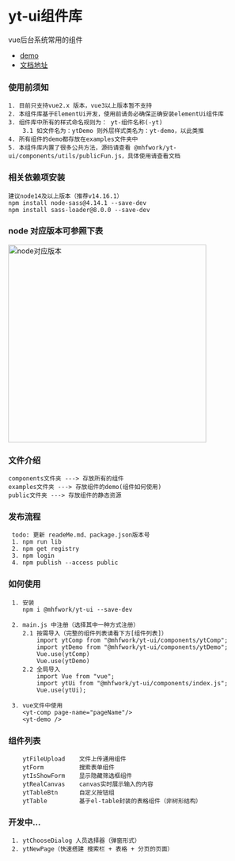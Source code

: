 # yt-ui组件库
vue后台系统常用的组件

* [demo](https://programmermao-001.github.io/useYtUi/)
* [文档地址](https://programmermao-001.github.io/ytUi-doc/)

### 使用前须知
```
1. 目前只支持vue2.x 版本，vue3以上版本暂不支持
2. 本组件库基于ElementUi开发，使用前请务必确保正确安装elementUi组件库
3. 组件库中所有的样式命名规则为： yt-组件名称(-yt) 
    3.1 如文件名为：ytDemo 则外层样式类名为：yt-demo，以此类推
4. 所有组件的demo都存放在examples文件夹中
5. 本组件库内置了很多公共方法，源码请查看 @mhfwork/yt-ui/components/utils/publicFun.js，具体使用请查看文档
```

### 相关依赖项安装 
``` 
建议node14及以上版本（推荐v14.16.1）
npm install node-sass@4.14.1 --save-dev
npm install sass-loader@8.0.0 --save-dev
```

### node 对应版本可参照下表
<img src="https://img-blog.csdnimg.cn/3073e67b6bf0429f892d6fcb97ade1c6.png" alt="node对应版本" width="400"/>

### 文件介绍
``` 
components文件夹 ---> 存放所有的组件
examples文件夹 ---> 存放组件的demo(组件如何使用)
public文件夹 ---> 存放组件的静态资源
```

### 发布流程
``` 
 todo: 更新 readeMe.md、package.json版本号   
 1. npm run lib   
 2. npm get registry 
 3. npm login
 4. npm publish --access public
```

### 如何使用
```
 1. 安装  
    npm i @mhfwork/yt-ui --save-dev
 
 2. main.js 中注册（选择其中一种方式注册）
    2.1 按需导入（完整的组件列表请看下方[组件列表]）
        import ytComp from "@mhfwork/yt-ui/components/ytComp";
        import ytDemo from "@mhfwork/yt-ui/components/ytDemo";
        Vue.use(ytComp)
        Vue.use(ytDemo)
    2.2 全局导入
        import Vue from "vue";
        import ytUi from "@mhfwork/yt-ui/components/index.js";
        Vue.use(ytUi);
 
 3. vue文件中使用
    <yt-comp page-name="pageName"/>
    <yt-demo />
```

### 组件列表
```
    ytFileUpload    文件上传通用组件
    ytForm          搜索表单组件
    ytIsShowForm    显示隐藏筛选框组件
    ytRealCanvas    canvas实时展示输入的内容
    ytTableBtn      自定义按钮组
    ytTable         基于el-table封装的表格组件（非树形结构）
```

### 开发中...
```
 1. ytChooseDialog 人员选择器（弹窗形式）
 2. ytNewPage（快速搭建 搜索栏 + 表格 + 分页的页面） 
```
